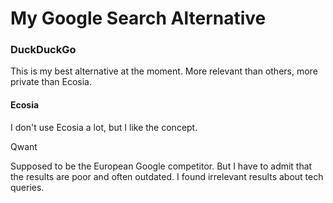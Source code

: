 # My Google Search Alternative

### DuckDuckGo 

This is my best alternative at the moment. More relevant than others, more private than Ecosia. 

#### Ecosia

I don't use Ecosia a lot, but I like the concept.

Qwant

Supposed to be the European Google competitor. But I have to admit that the results are poor and often outdated. I found irrelevant results about tech queries. 

